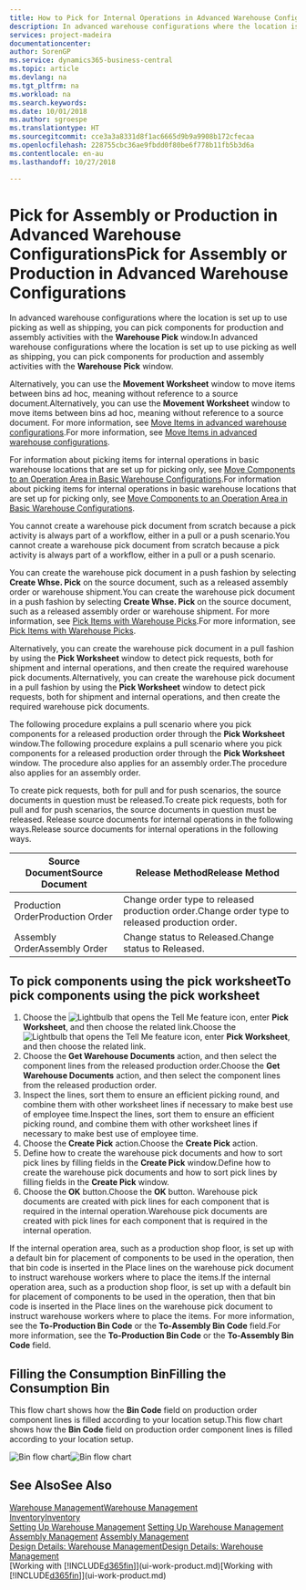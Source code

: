 ```yaml
---
title: How to Pick for Internal Operations in Advanced Warehouse Configurations | Microsoft Docs
description: In advanced warehouse configurations where the location is set up to use picking as well as shipping, you can pick components for production and assembly activities with the **Warehouse Pick** window.
services: project-madeira
documentationcenter: 
author: SorenGP
ms.service: dynamics365-business-central
ms.topic: article
ms.devlang: na
ms.tgt_pltfrm: na
ms.workload: na
ms.search.keywords: 
ms.date: 10/01/2018
ms.author: sgroespe
ms.translationtype: HT
ms.sourcegitcommit: cce3a3a8331d8f1ac6665d9b9a9908b172cfecaa
ms.openlocfilehash: 228755cbc36ae9fbdd0f80be6f778b11fb5b3d6a
ms.contentlocale: en-au
ms.lasthandoff: 10/27/2018

---
```

# <a name="pick-for-assembly-or-production-in-advanced-warehouse-configurations"></a><span data-ttu-id="3c4eb-103">Pick for Assembly or Production in Advanced Warehouse Configurations</span><span class="sxs-lookup"><span data-stu-id="3c4eb-103">Pick for Assembly or Production in Advanced Warehouse Configurations</span></span>
<span data-ttu-id="3c4eb-104">In advanced warehouse configurations where the location is set up to use picking as well as shipping, you can pick components for production and assembly activities with the **Warehouse Pick** window.</span><span class="sxs-lookup"><span data-stu-id="3c4eb-104">In advanced warehouse configurations where the location is set up to use picking as well as shipping, you can pick components for production and assembly activities with the **Warehouse Pick** window.</span></span>  

<span data-ttu-id="3c4eb-105">Alternatively, you can use the **Movement Worksheet** window to move items between bins ad hoc, meaning without reference to a source document.</span><span class="sxs-lookup"><span data-stu-id="3c4eb-105">Alternatively, you can use the **Movement Worksheet** window to move items between bins ad hoc, meaning without reference to a source document.</span></span> <span data-ttu-id="3c4eb-106">For more information, see [Move Items in advanced warehouse configurations](warehouse-how-to-move-items-in-advanced-warehousing.md).</span><span class="sxs-lookup"><span data-stu-id="3c4eb-106">For more information, see [Move Items in advanced warehouse configurations](warehouse-how-to-move-items-in-advanced-warehousing.md).</span></span>  

<span data-ttu-id="3c4eb-107">For information about picking items for internal operations in basic warehouse locations that are set up for picking only, see [Move Components to an Operation Area in Basic Warehouse Configurations](warehouse-how-to-move-components-to-an-operation-area-in-basic-warehousing.md).</span><span class="sxs-lookup"><span data-stu-id="3c4eb-107">For information about picking items for internal operations in basic warehouse locations that are set up for picking only, see [Move Components to an Operation Area in Basic Warehouse Configurations](warehouse-how-to-move-components-to-an-operation-area-in-basic-warehousing.md).</span></span>  

<span data-ttu-id="3c4eb-108">You cannot create a warehouse pick document from scratch because a pick activity is always part of a workflow, either in a pull or a push scenario.</span><span class="sxs-lookup"><span data-stu-id="3c4eb-108">You cannot create a warehouse pick document from scratch because a pick activity is always part of a workflow, either in a pull or a push scenario.</span></span>  

<span data-ttu-id="3c4eb-109">You can create the warehouse pick document in a push fashion by selecting **Create Whse. Pick** on the source document, such as a released assembly order or warehouse shipment.</span><span class="sxs-lookup"><span data-stu-id="3c4eb-109">You can create the warehouse pick document in a push fashion by selecting **Create Whse. Pick** on the source document, such as a released assembly order or warehouse shipment.</span></span> <span data-ttu-id="3c4eb-110">For more information, see [Pick Items with Warehouse Picks](warehouse-how-to-pick-items-for-warehouse-shipment.md).</span><span class="sxs-lookup"><span data-stu-id="3c4eb-110">For more information, see [Pick Items with Warehouse Picks](warehouse-how-to-pick-items-for-warehouse-shipment.md).</span></span>  

<span data-ttu-id="3c4eb-111">Alternatively, you can create the warehouse pick document in a pull fashion by using the **Pick Worksheet** window to detect pick requests, both for shipment and internal operations, and then create the required warehouse pick documents.</span><span class="sxs-lookup"><span data-stu-id="3c4eb-111">Alternatively, you can create the warehouse pick document in a pull fashion by using the **Pick Worksheet** window to detect pick requests, both for shipment and internal operations, and then create the required warehouse pick documents.</span></span>  

<span data-ttu-id="3c4eb-112">The following procedure explains a pull scenario where you pick components for a released production order through the **Pick Worksheet** window.</span><span class="sxs-lookup"><span data-stu-id="3c4eb-112">The following procedure explains a pull scenario where you pick components for a released production order through the **Pick Worksheet** window.</span></span> <span data-ttu-id="3c4eb-113">The procedure also applies for an assembly order.</span><span class="sxs-lookup"><span data-stu-id="3c4eb-113">The procedure also applies for an assembly order.</span></span>  

<span data-ttu-id="3c4eb-114">To create pick requests, both for pull and for push scenarios, the source documents in question must be released.</span><span class="sxs-lookup"><span data-stu-id="3c4eb-114">To create pick requests, both for pull and for push scenarios, the source documents in question must be released.</span></span> <span data-ttu-id="3c4eb-115">Release source documents for internal operations in the following ways.</span><span class="sxs-lookup"><span data-stu-id="3c4eb-115">Release source documents for internal operations in the following ways.</span></span>  

|<span data-ttu-id="3c4eb-116">Source Document</span><span class="sxs-lookup"><span data-stu-id="3c4eb-116">Source Document</span></span>|<span data-ttu-id="3c4eb-117">Release Method</span><span class="sxs-lookup"><span data-stu-id="3c4eb-117">Release Method</span></span>|  
|---------------------|--------------------|  
|<span data-ttu-id="3c4eb-118">Production Order</span><span class="sxs-lookup"><span data-stu-id="3c4eb-118">Production Order</span></span>|<span data-ttu-id="3c4eb-119">Change order type to released production order.</span><span class="sxs-lookup"><span data-stu-id="3c4eb-119">Change order type to released production order.</span></span>|  
|<span data-ttu-id="3c4eb-120">Assembly Order</span><span class="sxs-lookup"><span data-stu-id="3c4eb-120">Assembly Order</span></span>|<span data-ttu-id="3c4eb-121">Change status to Released.</span><span class="sxs-lookup"><span data-stu-id="3c4eb-121">Change status to Released.</span></span>|  

## <a name="to-pick-components-using-the-pick-worksheet"></a><span data-ttu-id="3c4eb-122">To pick components using the pick worksheet</span><span class="sxs-lookup"><span data-stu-id="3c4eb-122">To pick components using the pick worksheet</span></span>  
1.  <span data-ttu-id="3c4eb-123">Choose the ![Lightbulb that opens the Tell Me feature](media/ui-search/search_small.png "Tell me what you want to do") icon, enter **Pick Worksheet**, and then choose the related link.</span><span class="sxs-lookup"><span data-stu-id="3c4eb-123">Choose the ![Lightbulb that opens the Tell Me feature](media/ui-search/search_small.png "Tell me what you want to do") icon, enter **Pick Worksheet**, and then choose the related link.</span></span>  
2.  <span data-ttu-id="3c4eb-124">Choose the **Get Warehouse Documents** action, and then select the component lines from the released production order.</span><span class="sxs-lookup"><span data-stu-id="3c4eb-124">Choose the **Get Warehouse Documents** action, and then select the component lines from the released production order.</span></span>  
3.  <span data-ttu-id="3c4eb-125">Inspect the lines, sort them to ensure an efficient picking round, and combine them with other worksheet lines if necessary to make best use of employee time.</span><span class="sxs-lookup"><span data-stu-id="3c4eb-125">Inspect the lines, sort them to ensure an efficient picking round, and combine them with other worksheet lines if necessary to make best use of employee time.</span></span>  
4.  <span data-ttu-id="3c4eb-126">Choose the **Create Pick** action.</span><span class="sxs-lookup"><span data-stu-id="3c4eb-126">Choose the **Create Pick** action.</span></span>  
5.  <span data-ttu-id="3c4eb-127">Define how to create the warehouse pick documents and how to sort pick lines by filling fields in the **Create Pick** window.</span><span class="sxs-lookup"><span data-stu-id="3c4eb-127">Define how to create the warehouse pick documents and how to sort pick lines by filling fields in the **Create Pick** window.</span></span>  
6.  <span data-ttu-id="3c4eb-128">Choose the **OK** button.</span><span class="sxs-lookup"><span data-stu-id="3c4eb-128">Choose the **OK** button.</span></span> <span data-ttu-id="3c4eb-129">Warehouse pick documents are created with pick lines for each component that is required in the internal operation.</span><span class="sxs-lookup"><span data-stu-id="3c4eb-129">Warehouse pick documents are created with pick lines for each component that is required in the internal operation.</span></span>  

<span data-ttu-id="3c4eb-130">If the internal operation area, such as a production shop floor, is set up with a default bin for placement of components to be used in the operation, then that bin code is inserted in the Place lines on the warehouse pick document to instruct warehouse workers where to place the items.</span><span class="sxs-lookup"><span data-stu-id="3c4eb-130">If the internal operation area, such as a production shop floor, is set up with a default bin for placement of components to be used in the operation, then that bin code is inserted in the Place lines on the warehouse pick document to instruct warehouse workers where to place the items.</span></span> <span data-ttu-id="3c4eb-131">For more information, see the **To-Production Bin Code** or the **To-Assembly Bin Code** field.</span><span class="sxs-lookup"><span data-stu-id="3c4eb-131">For more information, see the **To-Production Bin Code** or the **To-Assembly Bin Code** field.</span></span>

## <a name="filling-the-consumption-bin"></a><span data-ttu-id="3c4eb-132">Filling the Consumption Bin</span><span class="sxs-lookup"><span data-stu-id="3c4eb-132">Filling the Consumption Bin</span></span>
<span data-ttu-id="3c4eb-133">This flow chart shows how the **Bin Code** field on production order component lines is filled according to your location setup.</span><span class="sxs-lookup"><span data-stu-id="3c4eb-133">This flow chart shows how the **Bin Code** field on production order component lines is filled according to your location setup.</span></span>

<span data-ttu-id="3c4eb-134">![Bin flow chart](media/binflow.png "BinFlow")</span><span class="sxs-lookup"><span data-stu-id="3c4eb-134">![Bin flow chart](media/binflow.png "BinFlow")</span></span>  

## <a name="see-also"></a><span data-ttu-id="3c4eb-135">See Also</span><span class="sxs-lookup"><span data-stu-id="3c4eb-135">See Also</span></span>
[<span data-ttu-id="3c4eb-136">Warehouse Management</span><span class="sxs-lookup"><span data-stu-id="3c4eb-136">Warehouse Management</span></span>](warehouse-manage-warehouse.md)  
[<span data-ttu-id="3c4eb-137">Inventory</span><span class="sxs-lookup"><span data-stu-id="3c4eb-137">Inventory</span></span>](inventory-manage-inventory.md)  
<span data-ttu-id="3c4eb-138">[Setting Up Warehouse Management](warehouse-setup-warehouse.md)   </span><span class="sxs-lookup"><span data-stu-id="3c4eb-138">[Setting Up Warehouse Management](warehouse-setup-warehouse.md)   </span></span>  
<span data-ttu-id="3c4eb-139">[Assembly Management](assembly-assemble-items.md)  </span><span class="sxs-lookup"><span data-stu-id="3c4eb-139">[Assembly Management](assembly-assemble-items.md)  </span></span>  
[<span data-ttu-id="3c4eb-140">Design Details: Warehouse Management</span><span class="sxs-lookup"><span data-stu-id="3c4eb-140">Design Details: Warehouse Management</span></span>](design-details-warehouse-management.md)  
<span data-ttu-id="3c4eb-141">[Working with [!INCLUDE[d365fin](includes/d365fin_md.md)]](ui-work-product.md)</span><span class="sxs-lookup"><span data-stu-id="3c4eb-141">[Working with [!INCLUDE[d365fin](includes/d365fin_md.md)]](ui-work-product.md)</span></span>

